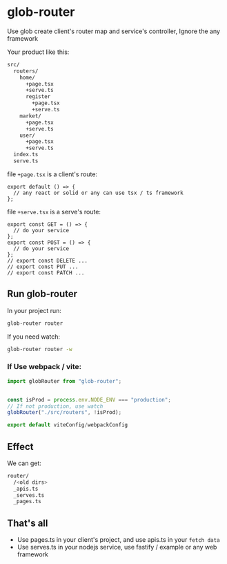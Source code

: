 # glob-router

Use glob create client's router map and service's controller, Ignore the any framework

Your product like this:

```sh
src/
  routers/
    home/
      +page.tsx
      +serve.ts
      register
        +page.tsx
        +serve.ts
    market/
      +page.tsx
      +serve.ts
    user/
      +page.tsx
      +serve.ts
  index.ts
  serve.ts
```

file `+page.tsx` is a client's route:

```tsx
export default () => {
  // any react or solid or any can use tsx / ts framework
};
```

file `+serve.tsx` is a serve's route:

```tsx
export const GET = () => {
  // do your service
};
export const POST = () => {
  // do your service
};
// export const DELETE ...
// export const PUT ...
// export const PATCH ...
```

## Run glob-router

In your project run:

```sh
glob-router router
```

If you need watch:

```sh
glob-router router -w
```

### If Use webpack / vite:

```js
import globRouter from "glob-router";


const isProd = process.env.NODE_ENV === "production";
// If not production, use watch
globRouter("./src/routers", !isProd);

export default viteConfig/webpackConfig
```


## Effect

We can get:

```sh
router/
  /<old dirs>
  _apis.ts
  _serves.ts
  _pages.ts
```

## That's all

- Use pages.ts in your client's project, and use apis.ts in your `fetch data`
- Use serves.ts in your nodejs service, use fastify / example or any web framework
